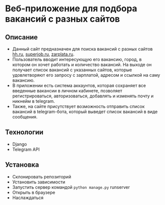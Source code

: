 # Веб-приложение для подбора вакансий с разных сайтов
## Описание
- Данный сайт предназначен для поиска вакансий с разных сайтов [hh.ru](https://hh.ru/), [superjob.ru](https://www.superjob.ru/), [zarplata.ru](https://www.zarplata.ru/). 
- Пользователь вводит интересующую его вакансию, город, в котором он хочет работать и количество вакансий. На выходе он получает список вакансий с указанных сайтов, которые удовлетворяют его запросу с зарплатой, адресом и ссылкой на саму вакансию.
- В приложении есть система аккаунтов, которая сохраняет все введенные вакансии в личном кабинете, позволяет регистрироваться, авторизоваться, добавлять и изменять почту и никнейм в telegram. 
- Также, на сайте присутствует возможность отправить список вакансий в telegram-бота, который выведет список вакансий в виде сообщения.

## Технологии
- Django
- Telegram API

## Установка
- Склонировать репозиторий
- Установить зависимости
- Запустить сервер командой `python manage.py` runserver
- Открыть в браузере
- Наслаждаться